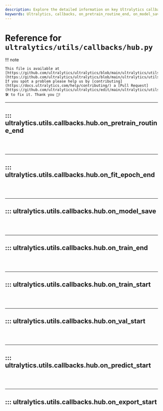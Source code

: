 ```yaml
---
description: Explore the detailed information on key Ultralytics callbacks such as on_pretrain_routine_end, on_model_save, on_train_start, and on_predict_start.
keywords: Ultralytics, callbacks, on_pretrain_routine_end, on_model_save, on_train_start, on_predict_start, hub, training
---
```


# Reference for `ultralytics/utils/callbacks/hub.py`

!!! note

    This file is available at [https://github.com/ultralytics/ultralytics/blob/main/ultralytics/utils/callbacks/hub.py](https://github.com/ultralytics/ultralytics/blob/main/ultralytics/utils/callbacks/hub.py). If you spot a problem please help us by [contributing](https://docs.ultralytics.com/help/contributing/) a [Pull Request](https://github.com/ultralytics/ultralytics/edit/main/ultralytics/utils/callbacks/hub.py) 🛠️ to fix it. Thank you 🙏!

---
## ::: ultralytics.utils.callbacks.hub.on_pretrain_routine_end
<br><br>

---
## ::: ultralytics.utils.callbacks.hub.on_fit_epoch_end
<br><br>

---
## ::: ultralytics.utils.callbacks.hub.on_model_save
<br><br>

---
## ::: ultralytics.utils.callbacks.hub.on_train_end
<br><br>

---
## ::: ultralytics.utils.callbacks.hub.on_train_start
<br><br>

---
## ::: ultralytics.utils.callbacks.hub.on_val_start
<br><br>

---
## ::: ultralytics.utils.callbacks.hub.on_predict_start
<br><br>

---
## ::: ultralytics.utils.callbacks.hub.on_export_start
<br><br>
